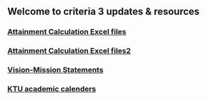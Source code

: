 
## Welcome to criteria 3 updates & resources

### <a href="https://criteria3.github.com/excel.md">Attainment Calculation Excel files</a>

### <a href="criteria3.github.com/excel">Attainment Calculation Excel files2</a>

### <a href="https://criteria3.github.com/vision">Vision-Mission Statements</a>

### <a href="https://criteria3.github.com/calender">KTU academic calenders</a>



